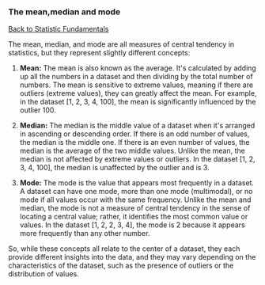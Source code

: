 ### The mean,median and mode

[Back to Statistic Fundamentals](statistic_fundamentals.md)

The mean, median, and mode are all measures of central tendency in statistics, but they represent slightly different concepts:

1. **Mean:** The mean is also known as the average. It's calculated by adding up all the numbers in a dataset and then dividing by the total number of numbers. The mean is sensitive to extreme values, meaning if there are outliers (extreme values), they can greatly affect the mean. For example, in the dataset [1, 2, 3, 4, 100], the mean is significantly influenced by the outlier 100.

2. **Median:** The median is the middle value of a dataset when it's arranged in ascending or descending order. If there is an odd number of values, the median is the middle one. If there is an even number of values, the median is the average of the two middle values. Unlike the mean, the median is not affected by extreme values or outliers. In the dataset [1, 2, 3, 4, 100], the median is unaffected by the outlier and is 3.

3. **Mode:** The mode is the value that appears most frequently in a dataset. A dataset can have one mode, more than one mode (multimodal), or no mode if all values occur with the same frequency. Unlike the mean and median, the mode is not a measure of central tendency in the sense of locating a central value; rather, it identifies the most common value or values. In the dataset [1, 2, 2, 3, 4], the mode is 2 because it appears more frequently than any other number.

So, while these concepts all relate to the center of a dataset, they each provide different insights into the data, and they may vary depending on the characteristics of the dataset, such as the presence of outliers or the distribution of values.